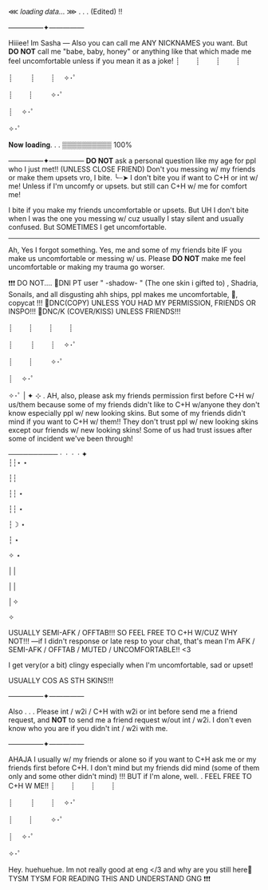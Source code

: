 ⋘ 𝑙𝑜𝑎𝑑𝑖𝑛𝑔 𝑑𝑎𝑡𝑎... ⋙ . . . (Edited) !!

—————✦—————

Hiiiee! Im Sasha — Also you can call me ANY NICKNAMES you want. But **DO NOT** call me "babe, baby, honey" or anything like that which made me feel uncomfortable unless if you mean it as a joke!
┊　         　┊　         　┊　         　┊

┊　     　    ┊　         　┊　             ✧･ﾟ

┊　         　┊　      　   ✧･ﾟ

┊　             ✧･ﾟ

✧･ﾟ


𝐍𝐨𝐰 𝐥𝐨𝐚𝐝𝐢𝐧𝐠. . .
▒▒▒▒▒▒▒▒▒▒ 100%

—————✦—————
**DO NOT** ask a personal question like my age for ppl who I just met!! (UNLESS CLOSE FRIEND)
Don't you messing w/ my friends or make them upsets vro, I bite.
╰┈➤ I don't bite you if want to C+H or int w/ me! Unless if I'm uncomfy or upsets. but still can C+H w/ me for comfort me!

I bite if you make my friends uncomfortable or upsets. But UH I don't bite when I was the one you messing w/ cuz usually I stay silent and usually confused. But SOMETIMES I get uncomfortable.

- - - - - - - - - - - - - - - - - - - - - - - - - - - - - - - - - - - - - - - - - - -

Ah, Yes I forgot something. Yes, me and some of my friends bite IF you make us uncomfortable or messing w/ us.
Please **DO NOT** make me feel uncomfortable or making my trauma go worser.

❗❗❗
DO NOT....
🚫DNI PT user " -shadow- " (The one skin i gifted to) , Shadria, Sonails, and all disgusting ahh ships, ppl makes me uncomfortable, 🔞, copycat !!! 
🚫DNC(COPY) UNLESS YOU HAD MY PERMISSION, FRIENDS OR INSPO!!!
🚫DNC/K (COVER/KISS) UNLESS FRIENDS!!!

┊　         　┊　         　┊　         　┊

┊　     　    ┊　         　┊　             ✧･ﾟ

┊　         　┊　      　   ✧･ﾟ

┊　             ✧･ﾟ

✧･ﾟ
|
✦ ⊹ . AH, also, please ask my friends permission first before C+H w/ us/them because some of my friends didn't like to C+H w/anyone they don't know especially ppl w/ new looking skins. But some of my friends didn't mind if you want to C+H w/ them!! They don't trust ppl w/ new looking skins except our friends w/ new looking skins! Some of us had trust issues after some of incident we've been through!

────────── ·﻿ ﻿ ﻿· ﻿ ·﻿ ﻿ ﻿· ﻿✦                
┆┆⋆                    ⋆

┆┆

┆┆                                         ⋆

┆┆            ⋆

┆☽                             ⋆

┆      ⋆

✧                       ⋆

││

││

│✧

✧

USUALLY SEMI-AFK / OFFTAB!!! SO FEEL FREE TO C+H W/CUZ WHY NOT!!!
—if I didn't response or late resp to your chat, that's mean I'm AFK / SEMI-AFK / OFFTAB / MUTED / UNCOMFORTABLE!! <3

I get very(or a bit) clingy especially when I'm uncomfortable, sad or upset!

USUALLY COS AS STH SKINS!!!

—————✦—————

Also . . . Please int / w2i / C+H with w2i or int before send me a friend request, and **NOT** to send me a friend request w/out int / w2i. I don't even know who you are if you didn't int / w2i with me.

—————✦—————

AHAJA I usually w/ my friends or alone so if you want to C+H ask me or my friends first before C+H. I don't mind but my friends did mind (some of them only and some other didn't mind) !!! BUT if I'm alone, well. . FEEL FREE TO C+H W ME!!
┊　         　┊　         　┊　         　┊

┊　     　    ┊　         　┊　             ✧･ﾟ

┊　         　┊　      　   ✧･ﾟ

┊　             ✧･ﾟ

✧･ﾟ

Hey. huehuehue. Im not really good at eng </3 and why are you still here🤔
TYSM TYSM FOR READING THIS AND UNDERSTAND GNG ❗❗❗
